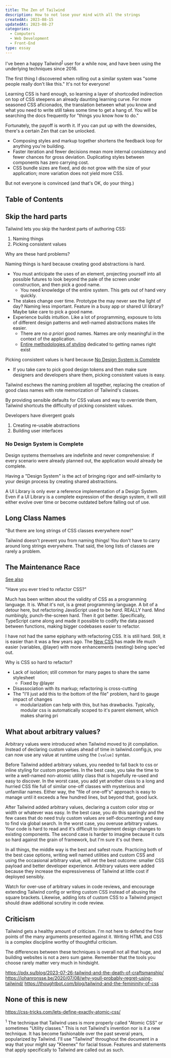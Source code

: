 ```yaml
---
title: The Zen of Tailwind
description: How to not lose your mind with all the strings
createdAt: 2023-08-15
updatedAt: 2023-08-27
categories:
  - Computers
  - Web Development
  - Front-End
type: essay
---
```


I've been a happy Tailwind<sup>[1](#none-of-this-is-new)</sup> user for a while now, and have been using the underlying techniques since 2016.

The first thing I discovered when rolling out a similar system was "some people really don't like this." It's not for everyone!

Learning CSS is hard enough, so learning a layer of shortcoded indirection on top of CSS steepens an already daunting learning curve. For more seasoned CSS aficionados, the translation between what you know and what you need to write still takes some time to get a hang of. You will be searching the docs frequently for "things you know how to do."

Fortunately, the payoff is worth it. If you can put up with the downsides, there's a certain Zen that can be unlocked.

- Composing styles and markup together shortens the feedback loop for anything you're building.
- Faster iteration and fewer decisions mean more internal consistency and fewer chances for gross deviation. Duplicating styles between components has zero carrying cost.
- CSS bundle sizes are fixed, and do not grow with the size of your application; more variation does not yield more CSS.

But not everyone is convinced (and that's OK, do your thing.)

## Table of Contents

## Skip the hard parts

Tailwind lets you skip the hardest parts of authoring CSS:

1. Naming things
2. Picking consistent values

Why are these hard problems?

Naming things is hard because creating good abstractions is hard.

- You must anticipate the uses of an element, projecting yourself into all possible futures to look beyond the pale of the screen under construction, and then pick a good name.
  - You need knowledge of the entire system. This gets out of hand very quickly.
- The stakes change over time. Prototype the may never see the light of day? Naming less important. Feature in a busy app or shared UI library? Maybe take care to pick a good name.
- Experience builds intuition. Like a lot of programming, exposure to lots of different design patterns and well-named abstractions makes life easier.
  - There are no _a priori_ good names. Names are only meaningful in the context of the application.
  - [Entire methodologies of styling](https://getbem.com/introduction/) dedicated to getting names right exist

Picking consistent values is hard because [No Design System is Complete](#no-design-system-is-complete)

- If you take care to pick good design tokens and then make sure designers and developers share them, picking consistent values is easy.

Tailwind eschews the naming problem all together, replacing the creation of good class names with rote memorization of Tailwind's classes.

By providing sensible defaults for CSS values and way to override them, Tailwind shortcuts the difficulty of picking consistent values.

Developers have divergent goals

1. Creating re-usable abstractions
2. Building user interfaces

### No Design System is Complete

Design systems themselves are indefinite and never comprehensive: if every scenario were already planned out, the application would already be complete.

Having a "Design System" is the act of bringing rigor and self-similarity to your design process by creating shared abstractions.

A UI Library is only ever a reference implementation of a Design System. Even if a UI Library is a complete expression of the design system, it will still either evolve over time or become outdated before falling out of use.

## Long Class Names

"But there are long strings of CSS classes everywhere now!"

Tailwind doesn't prevent you from naming things! You don't have to carry around long strings everywhere. That said, the long lists of classes are rarely a problem.

## The Maintenance Race

[See also](https://worksinprogress.co/issue/the-maintenance-race)

"Have you ever tried to refactor CSS?"

Much has been written about the validity of CSS as a programming language. It is. What it's not, is a great programming language. A bit of a detour here, but refactoring JavaScript used to be _hard_. REALLY hard. Mind numbingly, punch-the-screen hard. Then it got better. Specifically, TypeScript came along and made it possible to codify the data passed between functions, making bigger codebases easier to refactor.

I have not had the same epiphany with refactoring CSS. It is still hard. Still, it is easier than it was a few years ago. The [New CSS](./new-css) has made life much easier (variables, @layer) with more enhancements (nesting) being spec'ed out.

Why is CSS so hard to refactor?

- Lack of isolation; still common for many pages to share the same stylesheet
  - Fixed by @layer
- Disassociation with its markup; refactoring is cross-cutting
- The "I'll just add this to the bottom of the file" problem, hard to gauge impact of changes
  - modularization can help with this, but has drawbacks. Typically, modular css is automatically scoped to it's parent element, which makes sharing pri

## What about arbitrary values?

Arbitrary values were introduced when Tailwind moved to jit compilation. Instead of declaring custom values ahead of time in tailwind.config.js, you can now use any value at runtime using the `[value]` syntax.

Before Tailwind added arbitrary values, you needed to fall back to css or inline styling for custom properties. In the best case, you take the time to write a well-named non-atomic utility class that is hopefully re-used and easy to discover. In the worst case, you add yet another class to a long and hurried CSS file full of similar one-off classes with mysterious and unfamiliar names. Either way, the "file of one-off's" approach is easy to manage until it exceeds a few hundred lines, but beyond that, good luck.

After Tailwind added arbitrary values, declaring a custom color stop or width or whatever was easy. In the best case, you do this sparingly and the few cases that do need truly custom values are self-documenting and easy to find via global search. In the worst case, you overuse arbitrary values. Your code is hard to read and it's difficult to implement design changes to existing components. The second case is harder to imagine because it cuts so hard against the grain of framework, but I'm sure it's out there.

In all things, the middle way is the best and safest route. Practicing both of the best case options, writing well named utilities and custom CSS and using the occasional arbitrary value, will net the best outcome: smaller CSS payload and better developer experience. Arbitrary values were added because they increase the expressiveness of Tailwind at little cost if deployed sensibly.

Watch for over-use of arbitrary values in code reviews, and encourage extending Tailwind config or writing custom CSS instead of abusing the square brackets. Likewise, adding lots of custom CSS to a Tailwind project should draw additional scrutiny in code review.

## Criticism

Tailwind gets a healthy amount of criticism. I'm not here to defend the finer points of the many arguments presented against it. Writing HTML and CSS is a complex discipline worthy of thoughtful criticism.

The differences between these techniques is overall not all that huge, and building websites is not a zero sum game. Remember that the tools you choose rarely matter very much in hindsight.

https://pdx.su/blog/2023-07-26-tailwind-and-the-death-of-craftsmanship/
https://johanronsse.be/2020/07/08/why-youll-probably-regret-using-tailwind/
https://thoughtbot.com/blog/tailwind-and-the-femininity-of-css

## None of this is new

https://css-tricks.com/lets-define-exactly-atomic-css/

<sup>1</sup> The technique that Tailwind uses is more properly called "Atomic CSS" or sometimes "Utility classes." This is not Tailwind's invention nor is it a new technique. It has become fashionable over the past several years, popularized by Tailwind. I'll use "Tailwind" throughout the document in a way that your might say "Kleenex" for facial tissue. Features and statements that apply specifically to Tailwind are called out as such.
